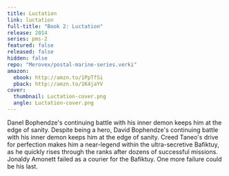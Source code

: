 ```yaml
---
title: Luctation
link: luctation
full-title: "Book 2: Luctation"
release: 2014
series: pms-2
featured: false
released: false
hidden: false
repo: "Merovex/postal-marine-series.verki"
amazon:
  ebook: http://amzn.to/1PpTfSi
  pback: http://amzn.to/1K4jaYV
cover:
  thumbnail: Luctation-cover.png
  angle: Luctation-cover.png
---
```


Danel Bophendze's continuing battle with his inner demon keeps him at the edge of sanity. Despite being a hero, David Bophendze's continuing battle with his inner demon keeps him at the edge of sanity. Creed Taneo's drive for perfection makes him a near-legend within the ultra-secretive Bafiktuy, as he quickly rises through the ranks after dozens of successful missions. Jonaldy Amonett failed as a courier for the Bafiktuy. One more failure could be his last.
